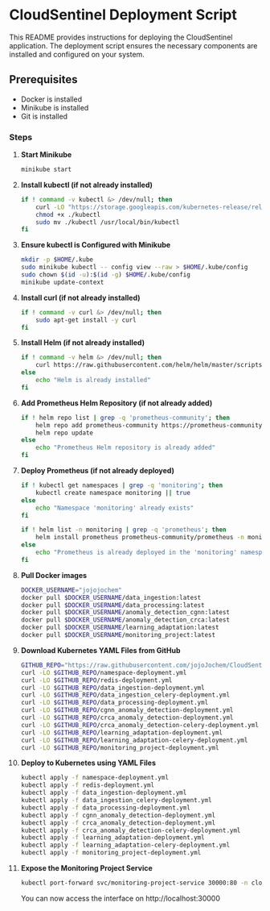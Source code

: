 # CloudSentinel Deployment Script

This README provides instructions for deploying the CloudSentinel application. The deployment script ensures the necessary components are installed and configured on your system.

## Prerequisites

- Docker is installed
- Minikube is installed
- Git is installed

### Steps

1. **Start Minikube**

    ```bash
    minikube start
    ```

2. **Install kubectl (if not already installed)**

    ```bash
    if ! command -v kubectl &> /dev/null; then
        curl -LO "https://storage.googleapis.com/kubernetes-release/release/$(curl -s https://storage.googleapis.com/kubernetes-release/release/stable.txt)/bin/linux/amd64/kubectl"
        chmod +x ./kubectl
        sudo mv ./kubectl /usr/local/bin/kubectl
    fi
    ```

3. **Ensure kubectl is Configured with Minikube**

    ```bash
    mkdir -p $HOME/.kube
    sudo minikube kubectl -- config view --raw > $HOME/.kube/config
    sudo chown $(id -u):$(id -g) $HOME/.kube/config
    minikube update-context
    ```

4. **Install curl (if not already installed)**

    ```bash
    if ! command -v curl &> /dev/null; then
        sudo apt-get install -y curl
    fi
    ```

5. **Install Helm (if not already installed)**

    ```bash
    if ! command -v helm &> /dev/null; then
        curl https://raw.githubusercontent.com/helm/helm/master/scripts/get-helm-3 | bash
    else
        echo "Helm is already installed"
    fi
    ```

6. **Add Prometheus Helm Repository (if not already added)**

    ```bash
    if ! helm repo list | grep -q 'prometheus-community'; then
        helm repo add prometheus-community https://prometheus-community.github.io/helm-charts
        helm repo update
    else
        echo "Prometheus Helm repository is already added"
    fi
    ```

7. **Deploy Prometheus (if not already deployed)**

    ```bash
    if ! kubectl get namespaces | grep -q 'monitoring'; then
        kubectl create namespace monitoring || true
    else
        echo "Namespace 'monitoring' already exists"
    fi

    if ! helm list -n monitoring | grep -q 'prometheus'; then
        helm install prometheus prometheus-community/prometheus -n monitoring
    else
        echo "Prometheus is already deployed in the 'monitoring' namespace"
    fi
    ```

8. **Pull Docker images**

    ```bash
    DOCKER_USERNAME="jojojochem"
    docker pull $DOCKER_USERNAME/data_ingestion:latest
    docker pull $DOCKER_USERNAME/data_processing:latest
    docker pull $DOCKER_USERNAME/anomaly_detection_cgnn:latest
    docker pull $DOCKER_USERNAME/anomaly_detection_crca:latest
    docker pull $DOCKER_USERNAME/learning_adaptation:latest
    docker pull $DOCKER_USERNAME/monitoring_project:latest
    ```

9. **Download Kubernetes YAML Files from GitHub**

    ```bash
    GITHUB_REPO="https://raw.githubusercontent.com/jojoJochem/CloudSentinel/main/k8s"
    curl -LO $GITHUB_REPO/namespace-deployment.yml
    curl -LO $GITHUB_REPO/redis-deployment.yml
    curl -LO $GITHUB_REPO/data_ingestion-deployment.yml
    curl -LO $GITHUB_REPO/data_ingestion_celery-deployment.yml
    curl -LO $GITHUB_REPO/data_processing-deployment.yml
    curl -LO $GITHUB_REPO/cgnn_anomaly_detection-deployment.yml
    curl -LO $GITHUB_REPO/crca_anomaly_detection-deployment.yml
    curl -LO $GITHUB_REPO/crca_anomaly_detection-celery-deployment.yml
    curl -LO $GITHUB_REPO/learning_adaptation-deployment.yml
    curl -LO $GITHUB_REPO/learning_adaptation-celery-deployment.yml
    curl -LO $GITHUB_REPO/monitoring_project-deployment.yml
    ```

10. **Deploy to Kubernetes using YAML Files**

    ```bash
    kubectl apply -f namespace-deployment.yml
    kubectl apply -f redis-deployment.yml
    kubectl apply -f data_ingestion-deployment.yml
    kubectl apply -f data_ingestion_celery-deployment.yml
    kubectl apply -f data_processing-deployment.yml
    kubectl apply -f cgnn_anomaly_detection-deployment.yml
    kubectl apply -f crca_anomaly_detection-deployment.yml
    kubectl apply -f crca_anomaly_detection-celery-deployment.yml
    kubectl apply -f learning_adaptation-deployment.yml
    kubectl apply -f learning_adaptation-celery-deployment.yml
    kubectl apply -f monitoring_project-deployment.yml
    ```

11. **Expose the Monitoring Project Service**

    ```bash
    kubectl port-forward svc/monitoring-project-service 30000:80 -n cloudsentinel
    ```

    You can now access the interface on http://localhost:30000
